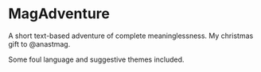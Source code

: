 # MagAdventure
A short text-based adventure of complete meaninglessness. My christmas gift to @anastmag.

Some foul language and suggestive themes included.
